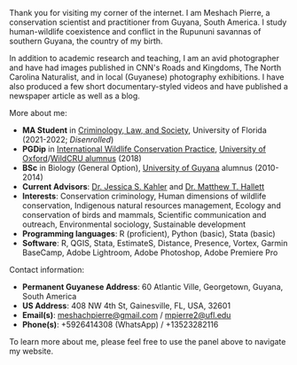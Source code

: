 Thank you for visiting my corner of the internet. I am Meshach Pierre, a conservation scientist and practitioner from Guyana, South America. I study human-wildlife coexistence and conflict in the Rupununi savannas of southern Guyana, the country of my birth.

In addition to academic research and teaching, I am an avid photographer and have had images published in CNN's Roads and Kingdoms, The North Carolina Naturalist, and in local (Guyanese) photography exhibitions. I have also produced a few short documentary-styled videos and have published a newspaper article as well as a blog.

More about me:

- **MA Student** in [Criminology, Law, and Society](https://soccrim.clas.ufl.edu/graduate/criminology/academics/the-m-a-degree/), University of Florida (2021-2022; *Disenrolled*)
- **PGDip** in [International Wildlife Conservation Practice](https://www.wildcru.org/courses/diploma/), [University of Oxford](https://www.ox.ac.uk/)/[WildCRU alumnus](https://www.wildcru.org/members/meshach-pierre/) (2018)
- **BSc** in Biology (General Option), [University of Guyana](https://www.uog.edu.gy/) alumnus (2010-2014)
- **Current Advisors**: [Dr. Jessica S. Kahler](https://soccrim.clas.ufl.edu/jessica-kahler/) and [Dr. Matthew T. Hallett](https://uftcd.org/people/core-faculty-staff/matthew-t-hallett/)
- **Interests**: Conservation criminology, Human dimensions of wildlife conservation, Indigenous natural resources management, Ecology and conservation of birds and mammals,	Scientific communication and outreach, Environmental sociology,	Sustainable development
- **Programming languages**: R (proficient), Python (basic), Stata (basic)
- **Software**: R, QGIS, Stata, EstimateS, Distance, Presence, Vortex, Garmin BaseCamp, Adobe Lightroom, Adobe Photoshop, Adobe Premiere Pro

Contact information:
- **Permanent Guyanese Address**: 60 Atlantic Ville, Georgetown, Guyana, South America
- **US Address**: 408 NW 4th St, Gainesville, FL, USA, 32601
- **Email(s)**: [meshachpierre@gmail.com](mailto:meshachpierre@gmail.com) / [mpierre2@ufl.edu](mailto:mpierre2@ufl.edu)
- **Phone(s)**: +5926414308 (WhatsApp) / +13523282116

To learn more about me, please feel free to use the panel above to navigate my website.